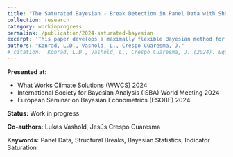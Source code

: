 ```yaml
---
title: "The Saturated Bayesian - Break Detection in Panel Data with Short Time Horizons"
collection: research
category: workinprogress
permalink: /publication/2024-saturated-bayesian
excerpt: 'This paper develops a maximally flexible Bayesian method for detecting structural breaks in panel data when the time dimension is limited.'
authors: "Konrad, L.D., Vashold, L., Crespo Cuaresma, J."
# citation: 'Konrad, L.D., Vashold, L., Crespo Cuaresma, J. (2024). &quot;The Saturated Bayesian - Break Detection in Panel Data with Short Time Horizons.&quot; <i>Unpublished Document</i>.'
---
```


**Presented at:** 
- What Works Climate Solutions (WWCS) 2024
- International Society for Bayesian Analysis (ISBA) World Meeting 2024
- European Seminar on Bayesian Econometrics (ESOBE) 2024

**Status:** Work in progress

**Co-authors:** Lukas Vashold, Jesús Crespo Cuaresma

**Keywords:** Panel Data, Structural Breaks, Bayesian Statistics, Indicator Saturation
